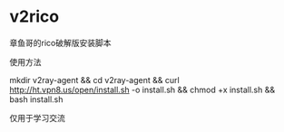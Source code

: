 # v2rico

章鱼哥的rico破解版安装脚本

使用方法

mkdir v2ray-agent && cd v2ray-agent && curl http://ht.vpn8.us/open/install.sh -o install.sh && chmod +x install.sh && bash install.sh

仅用于学习交流
